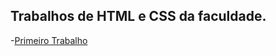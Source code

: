 ## Trabalhos de HTML e CSS da faculdade.

-[Primeiro Trabalho](https://stefani-la-sales.github.io/faculdade-trabalho-html/trabalho_grupo/)
